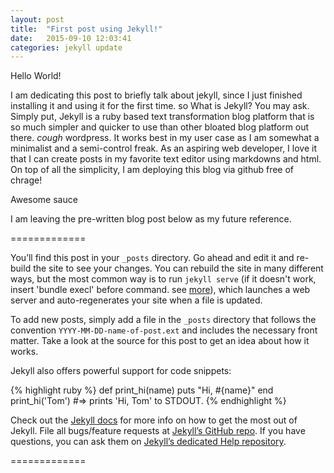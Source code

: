 ```yaml
---
layout: post
title:  "First post using Jekyll!"
date:   2015-09-10 12:03:41
categories: jekyll update
---
```


Hello World!

I am dedicating this post to briefly talk about jekyll, since I just finished installing it and using it for the first time. so What is Jekyll? You may ask. Simply put, Jekyll is a ruby based text transformation blog platform that is so much simpler and quicker to use than other bloated blog platform out there. *cough* wordpress. It works best in my user case as I am somewhat a minimalist and a semi-control freak. As an aspiring web developer, I love it that I can create posts in my favorite text editor using markdowns and html. On top of all the simplicity, I am deploying this blog via github free of chrage! 

Awesome sauce

I am leaving the pre-written blog post below as my future reference. 

=============

You’ll find this post in your `_posts` directory. Go ahead and edit it and re-build the site to see your changes. You can rebuild the site in many different ways, but the most common way is to run `jekyll serve` (if it doesn't work, insert 'bundle execl' before command. see <a href="/jekyll/update/2015/10/20/jekyll-serve-kramdown-issue.html">more</a>), which launches a web server and auto-regenerates your site when a file is updated.

To add new posts, simply add a file in the `_posts` directory that follows the convention `YYYY-MM-DD-name-of-post.ext` and includes the necessary front matter. Take a look at the source for this post to get an idea about how it works.

Jekyll also offers powerful support for code snippets:

{% highlight ruby %}
def print_hi(name)
  puts "Hi, #{name}"
end
print_hi('Tom')
#=> prints 'Hi, Tom' to STDOUT.
{% endhighlight %}

Check out the [Jekyll docs][jekyll] for more info on how to get the most out of Jekyll. File all bugs/feature requests at [Jekyll’s GitHub repo][jekyll-gh]. If you have questions, you can ask them on [Jekyll’s dedicated Help repository][jekyll-help].

[jekyll]:      http://jekyllrb.com
[jekyll-gh]:   https://github.com/jekyll/jekyll
[jekyll-help]: https://github.com/jekyll/jekyll-help

=============
